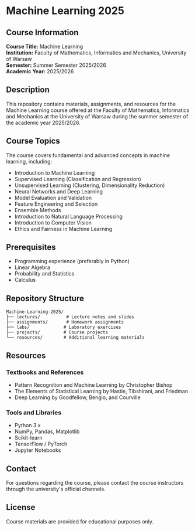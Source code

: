 # Machine Learning 2025

## Course Information

**Course Title:** Machine Learning  
**Institution:** Faculty of Mathematics, Informatics and Mechanics, University of Warsaw  
**Semester:** Summer Semester 2025/2026  
**Academic Year:** 2025/2026

## Description

This repository contains materials, assignments, and resources for the Machine Learning course offered at the Faculty of Mathematics, Informatics and Mechanics at the University of Warsaw during the summer semester of the academic year 2025/2026.

## Course Topics

The course covers fundamental and advanced concepts in machine learning, including:

- Introduction to Machine Learning
- Supervised Learning (Classification and Regression)
- Unsupervised Learning (Clustering, Dimensionality Reduction)
- Neural Networks and Deep Learning
- Model Evaluation and Validation
- Feature Engineering and Selection
- Ensemble Methods
- Introduction to Natural Language Processing
- Introduction to Computer Vision
- Ethics and Fairness in Machine Learning

## Prerequisites

- Programming experience (preferably in Python)
- Linear Algebra
- Probability and Statistics
- Calculus

## Repository Structure

```
Machine-Learning-2025/
├── lectures/          # Lecture notes and slides
├── assignments/       # Homework assignments
├── labs/             # Laboratory exercises
├── projects/         # Course projects
└── resources/        # Additional learning materials
```

## Resources

### Textbooks and References
- Pattern Recognition and Machine Learning by Christopher Bishop
- The Elements of Statistical Learning by Hastie, Tibshirani, and Friedman
- Deep Learning by Goodfellow, Bengio, and Courville

### Tools and Libraries
- Python 3.x
- NumPy, Pandas, Matplotlib
- Scikit-learn
- TensorFlow / PyTorch
- Jupyter Notebooks

## Contact

For questions regarding the course, please contact the course instructors through the university's official channels.

## License

Course materials are provided for educational purposes only.